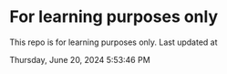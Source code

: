 # For learning purposes only
This repo is for learning purposes only.
Last updated at

Thursday, June 20, 2024 5:53:46 PM

